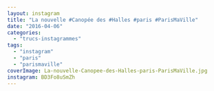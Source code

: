 ```yaml
---
layout: instagram
title: "La nouvelle #Canopée des #Halles #paris #ParisMaVille"
date: "2016-04-06"
categories: 
  - "trucs-instagrammes"
tags: 
  - "instagram"
  - "paris"
  - "parismaville"
coverImage: La-nouvelle-Canopee-des-Halles-paris-ParisMaVille.jpg
instagram: BD3Fo8uSmZh
---
```

